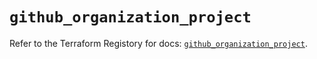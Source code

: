 # `github_organization_project`

Refer to the Terraform Registory for docs: [`github_organization_project`](https://registry.terraform.io/providers/integrations/github/5.24.0/docs/resources/organization_project).
